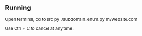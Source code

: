 Running
--------------------------------------------------------------------------

Open terminal, cd to src
py .\subdomain_enum.py mywebsite.com

Use Ctrl + C to cancel at any time.